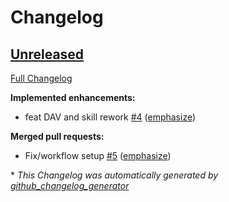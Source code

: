 # Changelog

## [Unreleased](https://github.com/OpenVoiceOS/ovos-skill-alerts/tree/HEAD)

[Full Changelog](https://github.com/OpenVoiceOS/ovos-skill-alerts/compare/7b2d03a68ec37944171b423a25d339875254a773...HEAD)

**Implemented enhancements:**

- feat DAV and skill rework [\#4](https://github.com/OpenVoiceOS/ovos-skill-alerts/pull/4) ([emphasize](https://github.com/emphasize))

**Merged pull requests:**

- Fix/workflow setup [\#5](https://github.com/OpenVoiceOS/ovos-skill-alerts/pull/5) ([emphasize](https://github.com/emphasize))



\* *This Changelog was automatically generated by [github_changelog_generator](https://github.com/github-changelog-generator/github-changelog-generator)*
